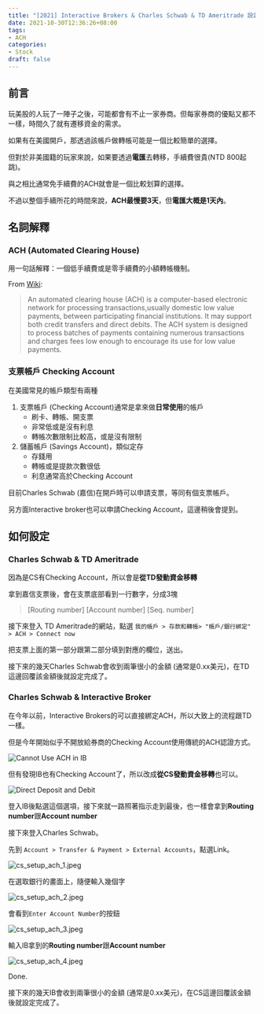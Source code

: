 ```yaml
---
title: "[2021] Interactive Brokers & Charles Schwab & TD Ameritrade 設定 ACH"
date: 2021-10-30T12:36:26+08:00
tags:
- ACH
categories:
- Stock
draft: false
---
```

## 前言

玩美股的人玩了一陣子之後，可能都會有不止一家券商。但每家券商的優點又都不一樣，時間久了就有遷移資金的需求。

如果有在美國開戶，那透過該帳戶做轉帳可能是一個比較簡單的選擇。

但對於非美國籍的玩家來說，如果要透過**電匯**去轉移，手續費很貴(NTD 800起跳)。

與之相比通常免手續費的ACH就會是一個比較划算的選擇。

不過以整個手續所花的時間來說，**ACH最慢要3天**，但**電匯大概是1天內**。

## 名詞解釋

### ACH (Automated Clearing House)

用一句話解釋：一個低手續費或是零手續費的小額轉帳機制。

From [Wiki](https://en.wikipedia.org/wiki/Automated_clearing_house):
> An automated clearing house (ACH) is a computer-based electronic network for processing transactions,usually domestic low value payments, between participating financial institutions. It may support both credit transfers and direct debits. The ACH system is designed to process batches of payments containing numerous transactions and charges fees low enough to encourage its use for low value payments.

### 支票帳戶 Checking Account

在美國常見的帳戶類型有兩種
1. 支票帳戶 (Checking Account)通常是拿來做**日常使用**的帳戶
    * 刷卡、轉帳、開支票
    * 非常低或是沒有利息
    * 轉帳次數限制比較高，或是沒有限制
2. 儲蓄帳戶 (Savings Account)，類似定存
    * 存錢用
    * 轉帳或是提款次數很低
    * 利息通常高於Checking Account

目前Charles Schwab (嘉信)在開戶時可以申請支票，等同有個支票帳戶。

另方面Interactive broker也可以申請Checking Account，這邊稍後會提到。

## 如何設定

### Charles Schwab & TD Ameritrade

因為是CS有Checking Account，所以會是**從TD發動資金移轉**

拿到嘉信支票後，會在支票底部看到一行數字，分成3塊

> [Routing number] [Account number] [Seq. number]

接下來登入 TD Ameritrade的網站，點選 `我的帳戶 > 存款和轉帳> "帳戶/銀行綁定" > ACH > Connect now`

把支票上面的第一部分跟第二部分填到對應的欄位，送出。

接下來的幾天Charles Schwab會收到兩筆很小的金額 (通常是0.xx美元)，在TD這邊回覆該金額後就設定完成了。

### Charles Schwab & Interactive Broker

在今年以前，Interactive Brokers的可以直接綁定ACH，所以大致上的流程跟TD一樣。

但是今年開始似乎不開放給券商的Checking Account使用傳統的ACH認證方式。

![Cannot Use ACH in IB](cannot_ach_ib.jpg)

但有發現IB也有Checking Account了，所以改成**從CS發動資金移轉**也可以。

![Direct Deposit and Debit](direct_deposit_debit.jpeg)

登入IB後點選這個選項，接下來就一路照著指示走到最後，也一樣會拿到**Routing number**跟**Account number**

接下來登入Charles Schwab。

先到 `Account > Transfer & Payment > External Accounts`，點選Link。

![cs_setup_ach_1.jpeg](cs_setup_ach_1.jpeg)

在選取銀行的畫面上，隨便輸入幾個字

![cs_setup_ach_2.jpeg](cs_setup_ach_2.jpeg)

會看到`Enter Account Number`的按鈕

![cs_setup_ach_3.jpeg](cs_setup_ach_3.jpeg)

輸入IB拿到的**Routing number**跟**Account number**

![cs_setup_ach_4.jpeg](cs_setup_ach_4.jpeg)

Done.

接下來的幾天IB會收到兩筆很小的金額 (通常是0.xx美元)，在CS這邊回覆該金額後就設定完成了。